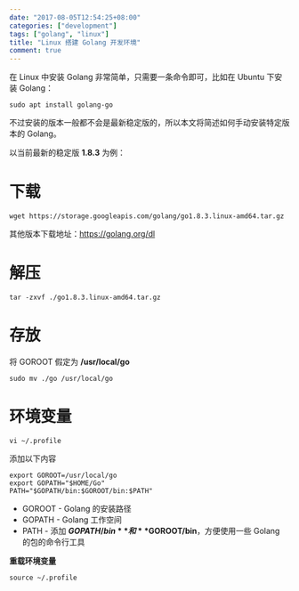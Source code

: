 ```yaml
---
date: "2017-08-05T12:54:25+08:00"
categories: ["development"]
tags: ["golang", "linux"]
title: "Linux 搭建 Golang 开发环境"
comment: true
---
```


在 Linux 中安装 Golang 非常简单，只需要一条命令即可，比如在 Ubuntu 下安装 Golang：

```shell
sudo apt install golang-go
```

不过安装的版本一般都不会是最新稳定版的，所以本文将简述如何手动安装特定版本的 Golang。
<!--more-->


以当前最新的稳定版 **1.8.3** 为例：

# 下载

```shell
wget https://storage.googleapis.com/golang/go1.8.3.linux-amd64.tar.gz
```

其他版本下载地址：https://golang.org/dl


# 解压

```shell
tar -zxvf ./go1.8.3.linux-amd64.tar.gz
```


# 存放

将 GOROOT 假定为 **/usr/local/go**

```shell
sudo mv ./go /usr/local/go
```


# 环境变量

```shell
vi ~/.profile
```

添加以下内容

```shell
export GOROOT=/usr/local/go
export GOPATH="$HOME/Go"
PATH="$GOPATH/bin:$GOROOT/bin:$PATH"
```

- GOROOT - Golang 的安装路径
- GOPATH - Golang 工作空间
- PATH - 添加 **$GOPATH/bin** 和 **$GOROOT/bin**，方便使用一些 Golang 的包的命令行工具

**重载环境变量**

```shell
source ~/.profile
```